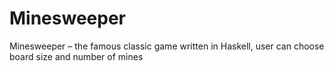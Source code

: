 # Minesweeper
Minesweeper – the famous classic game written in Haskell, user can choose board size and number of mines
